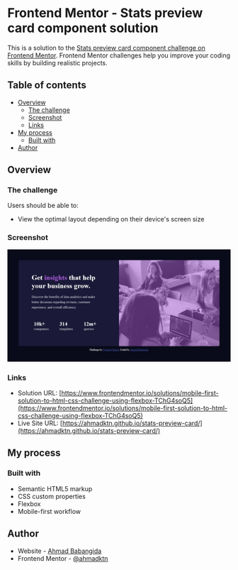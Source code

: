 # Frontend Mentor - Stats preview card component solution

This is a solution to the [Stats preview card component challenge on Frontend Mentor](https://www.frontendmentor.io/challenges/stats-preview-card-component-8JqbgoU62). Frontend Mentor challenges help you improve your coding skills by building realistic projects. 

## Table of contents

- [Overview](#overview)
  - [The challenge](#the-challenge)
  - [Screenshot](#screenshot)
  - [Links](#links)
- [My process](#my-process)
  - [Built with](#built-with)
- [Author](#author)

## Overview

### The challenge

Users should be able to:

- View the optimal layout depending on their device's screen size

### Screenshot

![](./screenshot.jpg)

### Links

- Solution URL: [https://www.frontendmentor.io/solutions/mobile-first-solution-to-html-css-challenge-using-flexbox-TChG4soQ5](https://www.frontendmentor.io/solutions/mobile-first-solution-to-html-css-challenge-using-flexbox-TChG4soQ5)
- Live Site URL: [https://ahmadktn.github.io/stats-preview-card/](https://ahmadktn.github.io/stats-preview-card/)

## My process

### Built with

- Semantic HTML5 markup
- CSS custom properties
- Flexbox
- Mobile-first workflow

## Author

- Website - [Ahmad Babangida](https://www.ahmatech.atwebpages.com)
- Frontend Mentor - [@ahmadktn](https://www.frontendmentor.io/profile/ahmadktn)
